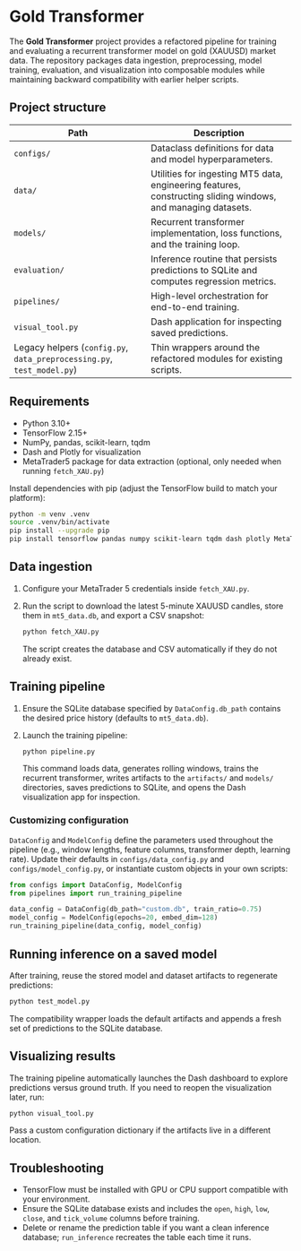 # Gold Transformer

The **Gold Transformer** project provides a refactored pipeline for training and evaluating a recurrent transformer model on gold (XAUUSD) market data. The repository packages data ingestion, preprocessing, model training, evaluation, and visualization into composable modules while maintaining backward compatibility with earlier helper scripts.

## Project structure

| Path | Description |
| --- | --- |
| `configs/` | Dataclass definitions for data and model hyperparameters. |
| `data/` | Utilities for ingesting MT5 data, engineering features, constructing sliding windows, and managing datasets. |
| `models/` | Recurrent transformer implementation, loss functions, and the training loop. |
| `evaluation/` | Inference routine that persists predictions to SQLite and computes regression metrics. |
| `pipelines/` | High-level orchestration for end-to-end training. |
| `visual_tool.py` | Dash application for inspecting saved predictions. |
| Legacy helpers (`config.py`, `data_preprocessing.py`, `test_model.py`) | Thin wrappers around the refactored modules for existing scripts. |

## Requirements

- Python 3.10+
- TensorFlow 2.15+
- NumPy, pandas, scikit-learn, tqdm
- Dash and Plotly for visualization
- MetaTrader5 package for data extraction (optional, only needed when running `fetch_XAU.py`)

Install dependencies with pip (adjust the TensorFlow build to match your platform):

```bash
python -m venv .venv
source .venv/bin/activate
pip install --upgrade pip
pip install tensorflow pandas numpy scikit-learn tqdm dash plotly MetaTrader5
```

## Data ingestion

1. Configure your MetaTrader 5 credentials inside `fetch_XAU.py`.
2. Run the script to download the latest 5-minute XAUUSD candles, store them in `mt5_data.db`, and export a CSV snapshot:

   ```bash
   python fetch_XAU.py
   ```

   The script creates the database and CSV automatically if they do not already exist.

## Training pipeline

1. Ensure the SQLite database specified by `DataConfig.db_path` contains the desired price history (defaults to `mt5_data.db`).
2. Launch the training pipeline:

   ```bash
   python pipeline.py
   ```

   This command loads data, generates rolling windows, trains the recurrent transformer, writes artifacts to the `artifacts/` and `models/` directories, saves predictions to SQLite, and opens the Dash visualization app for inspection.

### Customizing configuration

`DataConfig` and `ModelConfig` define the parameters used throughout the pipeline (e.g., window lengths, feature columns, transformer depth, learning rate). Update their defaults in `configs/data_config.py` and `configs/model_config.py`, or instantiate custom objects in your own scripts:

```python
from configs import DataConfig, ModelConfig
from pipelines import run_training_pipeline

data_config = DataConfig(db_path="custom.db", train_ratio=0.75)
model_config = ModelConfig(epochs=20, embed_dim=128)
run_training_pipeline(data_config, model_config)
```

## Running inference on a saved model

After training, reuse the stored model and dataset artifacts to regenerate predictions:

```bash
python test_model.py
```

The compatibility wrapper loads the default artifacts and appends a fresh set of predictions to the SQLite database.

## Visualizing results

The training pipeline automatically launches the Dash dashboard to explore predictions versus ground truth. If you need to reopen the visualization later, run:

```bash
python visual_tool.py
```

Pass a custom configuration dictionary if the artifacts live in a different location.

## Troubleshooting

- TensorFlow must be installed with GPU or CPU support compatible with your environment.
- Ensure the SQLite database exists and includes the `open`, `high`, `low`, `close`, and `tick_volume` columns before training.
- Delete or rename the prediction table if you want a clean inference database; `run_inference` recreates the table each time it runs.